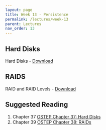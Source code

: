 ```yaml
---
layout: page
title: Week 13 - Persistence
permalink: /lectures/week-13
parent: Lectures
nav_order: 13
---
```


## Hard Disks
Hard Disks - [Download](https://karthikv1392.github.io/cs3301_osn/slides/OSN_L21_HardDisks.pdf)

## RAIDS
RAID and RAID Levels - [Download](https://karthikv1392.github.io/cs3301_osn/slides/OSN_L22_RAIDs.pdf)


## Suggested Reading
1. Chapter 37 [OSTEP Chapter 37: Hard Disks](https://pages.cs.wisc.edu/~remzi/OSTEP/file-disks.pdf)  
2. Chapter 39 [OSTEP Chapter 38: RAIDs](https://pages.cs.wisc.edu/~remzi/OSTEP/file-raid.pdf)